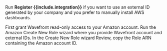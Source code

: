 Run **Register {{include.integration}}** if you want to use an external ID generated by your company and you prefer to manually install AWS dashboards.

First grant Wavefront read-only access to your Amazon account. Run the Amazon Create New Role wizard where you provide Wavefront account and external IDs. In the Create New Role wizard Review, copy the Role ARN containing the Amazon account ID.